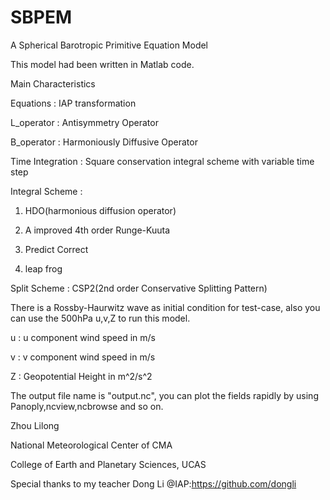 # SBPEM
A Spherical Barotropic Primitive Equation Model

This model had been written in Matlab code.

Main Characteristics

Equations        : IAP transformation

L_operator       : Antisymmetry Operator

B_operator       : Harmoniously Diffusive Operator

Time Integration : Square conservation integral scheme with variable time step

Integral Scheme  :

1. HDO(harmonious diffusion operator)

2. A improved 4th order Runge-Kuuta

3. Predict Correct

4. leap frog

Split Scheme     : CSP2(2nd order Conservative Splitting Pattern)


There is a Rossby-Haurwitz wave as initial condition for test-case, also you can use the 500hPa u,v,Z to run this model.

u : u component wind speed in m/s

v : v component wind speed in m/s

Z : Geopotential Height in m^2/s^2


The output file name is "output.nc", you can plot the fields rapidly by using Panoply,ncview,ncbrowse and so on.


Zhou Lilong

National Meteorological Center of CMA

College of Earth and Planetary Sciences, UCAS

Special thanks to my teacher Dong Li @IAP:https://github.com/dongli
